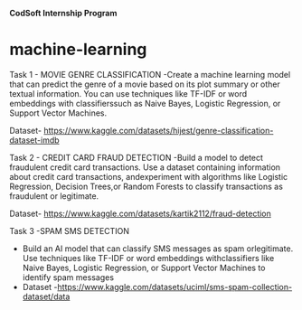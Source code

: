 **CodSoft Internship Program**

# machine-learning
Task 1  - MOVIE GENRE CLASSIFICATION
-Create a machine learning model that can predict the genre of a movie based on its plot summary or other textual information. You can use techniques like TF-IDF or word embeddings with classifierssuch as Naive Bayes, Logistic Regression, or Support Vector Machines.

Dataset- https://www.kaggle.com/datasets/hijest/genre-classification-dataset-imdb

Task 2 - CREDIT CARD FRAUD DETECTION
-Build a model to detect fraudulent credit card transactions. Use a dataset containing information about credit card transactions, andexperiment with algorithms like Logistic Regression, Decision Trees,or Random Forests to classify transactions as fraudulent or legitimate.

Dataset- https://www.kaggle.com/datasets/kartik2112/fraud-detection

Task 3 -SPAM SMS DETECTION
- Build an AI model that can classify SMS messages as spam orlegitimate. Use techniques like TF-IDF or word embeddings withclassifiers like Naive Bayes, Logistic Regression, or Support Vector Machines to identify spam messages
- Dataset -https://www.kaggle.com/datasets/uciml/sms-spam-collection-dataset/data
